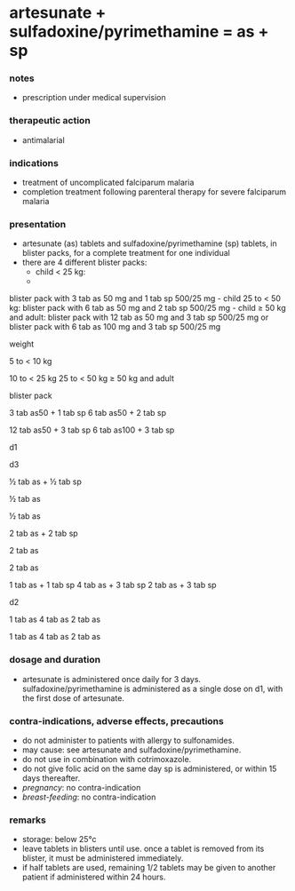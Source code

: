 # artesunate + sulfadoxine/pyrimethamine = as + sp

### notes
+ prescription under medical supervision

### therapeutic action
+ antimalarial

### indications
+ treatment of uncomplicated falciparum malaria
+ completion treatment following parenteral therapy for severe falciparum malaria

### presentation
+ artesunate (as) tablets and sulfadoxine/pyrimethamine (sp) tablets, in blister packs, for a complete treatment for one individual
+ there are 4 different blister packs:
    - child < 25 kg:
    - 
blister pack with 3 tab as 50 mg and 1 tab sp 500/25 mg
    - child 25 to < 50 kg:
blister pack with 6 tab as 50 mg and 2 tab sp 500/25 mg
    - child ≥ 50 kg and adult: blister pack with 12 tab as 50 mg and 3 tab sp 500/25 mg
or blister pack with 6 tab as 100 mg and 3 tab sp 500/25 mg

weight

5 to < 10 kg

10 to < 25 kg
25 to < 50 kg
≥ 50 kg and adult

blister pack

3 tab as50 + 1 tab sp
6 tab as50 + 2 tab sp

12 tab as50 + 3 tab sp
6 tab as100 + 3 tab sp

d1

d3

½ tab as + ½ tab sp

½ tab as

½ tab as

2 tab as + 2 tab sp

2 tab as

2 tab as

1 tab as + 1 tab sp
4 tab as + 3 tab sp
2 tab as + 3 tab sp

d2

1 tab as
4 tab as
2 tab as

1 tab as
4 tab as
2 tab as

### dosage and duration
+ artesunate is administered once daily for 3 days. sulfadoxine/pyrimethamine is administered as a single dose on d1, with the first dose of artesunate.

### contra-indications, adverse effects, precautions
+ do not administer to patients with allergy to sulfonamides.
+ may cause: see artesunate and sulfadoxine/pyrimethamine.
+ do not use in combination with cotrimoxazole.
+ do not give folic acid on the same day sp is administered, or within 15 days thereafter.
+ *pregnancy*: no contra-indication
+ *breast-feeding*: no contra-indication

### remarks
+ storage: below 25°c
+ leave tablets in blisters until use. once a tablet is removed from its blister, it must be administered immediately.
+ if half tablets are used, remaining 1/2 tablets may be given to another patient if administered within 24 hours.
